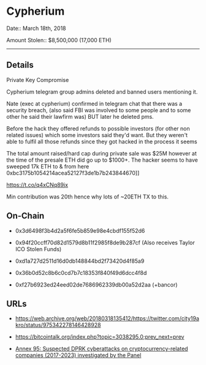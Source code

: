 # Cypherium

Date:: March 18th, 2018

Amount Stolen:: $8,500,000 (17,000 ETH)

---


## Details

Private Key Compromise

Cypherium telegram group admins deleted and banned users mentioning it.

Nate (exec at cypherium) confirmed in telegram chat that there was a security breach, (also said FBI was involved to some people and to some other he said their lawfirm was)  BUT later he deleted pms.

Before the hack they offered refunds to possible investors (for other non related issues) which some investors said they'd want. But they weren't able to fulfil all those refunds since they got hacked in the process it seems

The total amount raised/hard cap during private sale was $25M however at the time of the presale ETH did go up to $1000+. The hacker seems to have sweeped 17k ETH to & from here 0xbc3175b1054214acea52127f3de1b7b243844670]]

https://t.co/q4xCNq89jx

Min contribution was 20th hence why lots of ~20ETH TX to this.



## On-Chain

- 0x3d6498f3b4d2a5f6fe5b859e98e4cbdf155f52d6

- 0x94f20ccff70d82d1579d8b11f2985f8de9b287cf (Also receives Taylor ICO Stolen Funds)

- 0xd1a727d2511d16d0db148844bd2f73420d4f85a9

- 0x36b0d52c8b6c0cd7b7c18353f840f49d6dcc4f8d

- 0xf27b6923ed24eed02de7686962339db00a52d2aa (+bancor)



## URLs

- https://web.archive.org/web/20180318135412/https://twitter.com/city19akro/status/975342278146428928

- https://bitcointalk.org/index.php?topic=3038295.0;prev_next=prev

- [Annex 95: Suspected DPRK cyberattacks on cryptocurrency-related companies (2017-2023) investigated by the Panel](../pdfs/2024-03-07_UN-Security-Council_s-2024-215.pdf)
